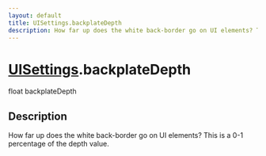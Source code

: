 ```yaml
---
layout: default
title: UISettings.backplateDepth
description: How far up does the white back-border go on UI elements? This is a 0-1 percentage of the depth value.
---
```

# [UISettings]({{site.url}}/Pages/Reference/UISettings.html).backplateDepth

<div class='signature' markdown='1'>
float backplateDepth
</div>

## Description
How far up does the white back-border go on UI elements?
This is a 0-1 percentage of the depth value.


